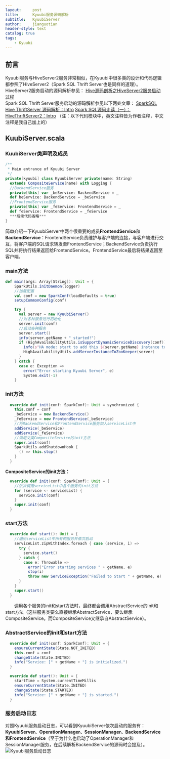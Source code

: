```yaml
---
layout:     post
title:      Kyuubi服务源码解析
subtitle:   KyuubiServer
author:     jianguotian
header-style: text
catalog: true
tags:
    - Kyuubi
---
```

## 前言
Kyuubi服务与HiveServer2服务非常相似，在Kyuubi中很多类的设计和代码逻辑都参照了HiveServer2（Spark SQL Thrift Server也是同样的道理）。  
HiveServer2服务启动的源码解析参见：
[Hive源码剖析之HiveServer2服务启动过程](https://my.oschina.net/u/1778239/blog/738670)  
Spark SQL Thrift Server服务启动的源码解析参见以下两处文章：
[SparkSQL Hive ThriftServer 源码解析：Intro](https://mr-dai.github.io/sparksql_hive_thriftserver_source_2/)
[Spark SQL源码走读（一）：HiveThriftServer2：Intro](https://ieevee.com/tech/2016/06/01/spark-sql-1.html)
（注：以下代码模块中，英文注释皆为作者注释，中文注释是我自己加上的）
## KuubiServer.scala
### KuubiServer类声明及成员
```scala
/**
 * Main entrance of Kyuubi Server
 */
private[kyuubi] class KyuubiServer private(name: String)
  extends CompositeService(name) with Logging {
  //BackendService服务
  private[this] var _beService: BackendService = _
  def beService: BackendService = _beService
  //FrontendService服务
  private[this] var _feService: FrontendService = _
  def feService: FrontendService = _feService
  ***后续代码省略***
}
```
简单介绍一下KyuubiServer中两个很重要的成员**FrontendService**和**BackendService**：FrontendService负责维护与客户端的连接，与客户端进行交互，将客户端的SQL请求转发至FrontendService；BackendService负责执行SQL并将执行结果返回给FrontendService。FrontendService最后将结果返回至客户端。
### main方法
```scala
def main(args: Array[String]): Unit = {
    SparkUtils.initDaemon(logger)
    //加载配置
    val conf = new SparkConf(loadDefaults = true)
    setupCommonConfig(conf)

    try {
      val server = new KyuubiServer()
      //对各种服务进行初始化
      server.init(conf)
      //启动各种服务
      server.start()
      info(server.getName + " started!")
      if (HighAvailabilityUtils.isSupportDynamicServiceDiscovery(conf)) {
        info(s"HA mode: start to add this ${server.getName} instance to Zookeeper...")
        HighAvailabilityUtils.addServerInstanceToZooKeeper(server)
      }
    } catch {
      case e: Exception =>
        error("Error starting Kyuubi Server", e)
        System.exit(-1)
    }
```
### init方法
```scala
  override def init(conf: SparkConf): Unit = synchronized {
    this.conf = conf
    _beService = new BackendService()
    _feService = new FrontendService(_beService)
    //将BackendService和FrontendService服务加入serviceList中
    addService(_beService)
    addService(_feService)
    //调用父类CompositeService的init方法
    super.init(conf)
    SparkUtils.addShutdownHook {
      () => this.stop()
    }
  }
```
**CompositeService的init方法：**
```scala
  override def init(conf: SparkConf): Unit = {
    //依次调用serviceList中各个服务的init方法
    for (service <- serviceList) {
      service.init(conf)
    }
    super.init(conf)
  }
```
### start方法
```scala
  override def start(): Unit = {
    //遍历serviceList中所有的服务并依次启动
    serviceList.zipWithIndex.foreach { case (service, i) =>
      try {
        service.start()
      } catch {
        case e: Throwable =>
          error("Error starting services " + getName, e)
          stop(i)
          throw new ServiceException("Failed to Start " + getName, e)
      }
    }
    super.start()
  }
```
&emsp;&emsp;调用各个服务的init和start方法时，最终都会调用AbstractService的init和start方法（这些服务类要么直接继承AbstractService，要么继承CompositeService。而CompositeService又继承自AbstractService）。

### AbstractService的init和start方法
```scala
  override def init(conf: SparkConf): Unit = {
    ensureCurrentState(State.NOT_INITED)
    this.conf = conf
    changeState(State.INITED)
    info("Service: [" + getName + "] is initialized.")
  }

  override def start(): Unit = {
    startTime = System.currentTimeMillis
    ensureCurrentState(State.INITED)
    changeState(State.STARTED)
    info("Service: [" + getName + "] is started.")
  }
```
### 服务启动日志
对照Kyuubi服务启动日志，可以看到KyuubiServer依次启动的服务有：**KyuubiServer、OperationManager、SessionManager、BackendService和FrontendService**（至于为什么也启动了OperationManager和SessionManager服务，在后续解析BackendService的源码时会提及）。![Kyuubi服务启动日志](https://upload-images.jianshu.io/upload_images/7440793-119651d928659191.png?imageMogr2/auto-orient/strip%7CimageView2/2/w/1240)
